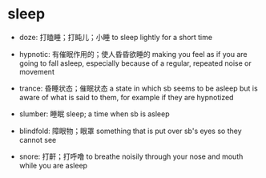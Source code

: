 # sleep

- doze: 打瞌睡；打盹儿；小睡 to sleep lightly for a short time
- hypnotic: 有催眠作用的；使人昏昏欲睡的 making you feel as if you are going to fall asleep, especially because of a regular, repeated noise or movement
- trance: 昏睡状态；催眠状态 a state in which sb seems to be asleep but is aware of what is said to them, for example if they are hypnotized

- slumber: 睡眠 sleep; a time when sb is asleep

- blindfold: 障眼物；眼罩 something that is put over sb's eyes so they cannot see

- snore: 打鼾；打呼噜 to breathe noisily through your nose and mouth while you are asleep

